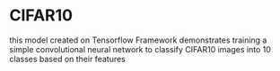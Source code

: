 # CIFAR10
this model created on Tensorflow Framework demonstrates training a simple convolutional neural network to classify CIFAR10 images into 10 classes based on their features
